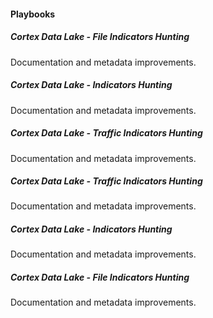 
#### Playbooks
##### Cortex Data Lake - File Indicators Hunting
Documentation and metadata improvements.
##### Cortex Data Lake - Indicators Hunting
Documentation and metadata improvements.
##### Cortex Data Lake - Traffic Indicators Hunting
Documentation and metadata improvements.
##### Cortex Data Lake - Traffic Indicators Hunting
Documentation and metadata improvements.
##### Cortex Data Lake - Indicators Hunting
Documentation and metadata improvements.
##### Cortex Data Lake - File Indicators Hunting
Documentation and metadata improvements.
